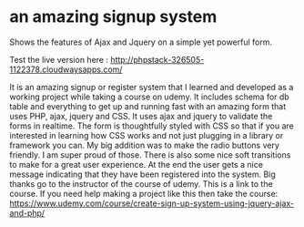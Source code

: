 #  an amazing signup system
Shows the features of Ajax and Jquery on a simple yet powerful form.

Test the live version here : http://phpstack-326505-1122378.cloudwaysapps.com/

It is an amazing signup or register system that I learned and developed as a working project while taking a course on udemy. 
It includes schema for db table and everything to get up and running fast with an amazing form that uses PHP, ajax, jquery and CSS. 
It uses ajax and jquery to validate the forms in realtime. 
The form is thoughtfully styled with CSS so that if you are interested in learning how CSS works and not just plugging in a library or framework you can.
My big addition was to make the radio buttons very friendly. I am super proud of those.
There is also some nice soft transitions to make for a great user experience.
At the end the user gets a nice message indicating that they have been registered into the system.
Big thanks go to the instructor of the course of udemy.
This is a link to the course. If you need help making a project like this then take the course:
https://www.udemy.com/course/create-sign-up-system-using-jquery-ajax-and-php/
